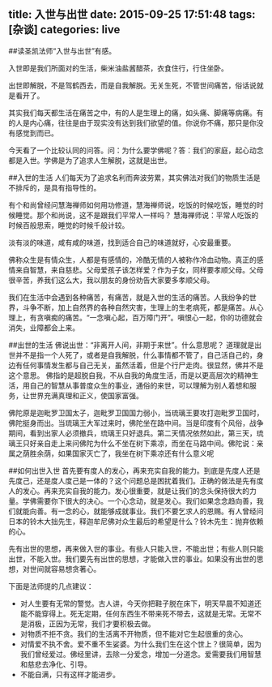 title: 入世与出世
date: 2015-09-25 17:51:48
tags: [杂谈]
categories: live
---

##读圣凯法师“入世与出世”有感。

入世即是我们所面对的生活，柴米油盐酱醋茶，衣食住行，行住坐卧。

出世即解脱，不是驾鹤西去，而是自我解脱。无关生死，不管世间痛苦，俗话说就是看开了。

其实我们每天都生活在痛苦之中，有的人是生理上的痛，如头痛、脚痛等病痛。有的人是内心痛，往往是由于现实没有达到我们欲望的值。你说你不痛，那只是你没有感觉到而已。

今天看了一个比较认同的问答。问：为什么要学佛呢？答：我们的家庭，起心动念都是入世。学佛是为了追求人生解脱，这就是出世。

<!--more-->

##入世的生活
人们每天为了追求名利而奔波劳累，其实佛法对我们的物质生活是不排斥的，是具有指导性的。

有个和尚曾经问慧海禅师如何用功修道，慧海禅师说，吃饭的时候吃饭，睡觉的时候睡觉。那个和尚说，这不是跟我们平常人一样吗？
慧海禅师说：平常人吃饭的时候百般思索，睡觉的时候千般计较。

淡有淡的味道，咸有咸的味道，找到适合自己的味道就好，心安最重要。



佛称众生是有情众生，人都是有感情的，冷酷无情的人被称作冷血动物。真正的感情来自智慧，来自慈悲。父母爱孩子该怎样爱？作为子女，同样要孝顺父母。父母很辛苦，养我们这么大，我以朋友的身份劝告大家要多孝顺父母。

我们在生活中会遇到各种痛苦，有痛苦，就是入世的生活的痛苦。人我纷争的世界，斗争不断，加上自然界的各种自然灾害，生理上的生老病死，都是痛苦。从心理上，有贪嗔痴的痛苦。“一念嗔心起，百万障门开”。嗔恨心一起，你的功德就会消失，业障都会上来。

##出世的生活
佛说出世：“非离开人间，非期于来世”。什么意思呢？
道理就是出世并不是指一个人死了，或者是自我解脱，什么事情都不管了，自己活自己的，身边有任何事情发生都与自己无关，虽然活着，但是个行尸走肉。很显然，佛并不是这个意思。
佛指的是超脱自我，不从自我的角度生活，而是以更高层次的精神生活，用自己的智慧从事普度众生的事业，通俗的来世，可以理解为别人着想和服务，让世界充满真理和正义，使国家富强。

佛陀原是迦毗罗卫国太子，迦毗罗卫国国力弱小，当琉璃王要攻打迦毗罗卫国时，佛陀挺身而出。当琉璃王大军过来时，佛陀坐在路中间。当是印度有个风俗，战争期间，看到出家人必须撤兵，琉璃王只好退兵。第二天情况依然如此，第三天，琉璃王只好亲自走上来问佛陀为什么不坐在树下乘凉，而坐在马路中间。佛陀说：亲属之荫胜余荫，如果国家灭亡了，我坐在树下乘凉还有什么意义呢

##如何出世入世
首先要有度人的发心，再来充实自我的能力。到底是先度人还是先度己，还是度人度己是一体的？这个问题总是困扰着我们。正确的做法是先有度人的发心。再来充实自我的能力。发心很重要，就是让我们的念头保持很大的力量。学佛需要你下很大的决心。一个心念动，就是发心。我们如果念念趋向善，我们就能向善。有一念的心，就能够成就事业。我们不要乞求人的恩赐。有人曾经问日本的铃木大拙先生，释迦牟尼佛对众生最后的希望是什么？铃木先生：抛弃依赖的心。

先有出世的思想，再来做入世的事业。有些人只能入世，不能出世；有些人则只能出世，不能入世。我们要先有出世的思想，才能做入世的事业。如果没有出世的思想，对世间就容易想贪著心。

下面是法师提的几点建议：

- 对人生要有无常的警觉。古人讲，今天你把鞋子脱在床下，明天早晨不知道还能不能穿得上。死无定期，任何东西生不带来死不带去，这就是无常。无常不是消极，正因为无常，我们才要积极去做。
- 对物质不拒不贪。我们的生活离不开物质，但不能对它生起很重的贪心。
- 对情爱不执不舍。爱不重不生娑婆。为什么我们生在这个世上？很简单，因为我们曾经爱过。佛经里讲，去除一分爱念，增加一分道念。爱需要我们用智慧和慈悲去净化、引导。
- 不能自满，只有这样才能进步。
